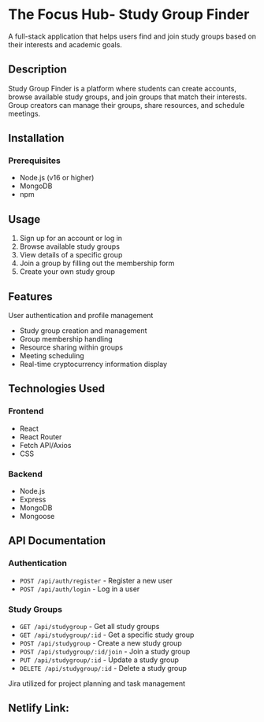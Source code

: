 # The Focus Hub- Study Group Finder

A full-stack application that helps users find and join study groups based on their interests and academic goals.

## Description

Study Group Finder is a platform where students can create accounts, browse available study groups, and join groups that match their interests. Group creators can manage their groups, share resources, and schedule meetings.

## Installation

### Prerequisites
- Node.js (v16 or higher)
- MongoDB
- npm 


## Usage

1. Sign up for an account or log in
2. Browse available study groups
3. View details of a specific group
4. Join a group by filling out the membership form
5. Create your own study group

## Features

 User authentication and profile management 
- Study group creation and management
- Group membership handling
- Resource sharing within groups
- Meeting scheduling
- Real-time cryptocurrency information display

## Technologies Used

### Frontend
- React
- React Router
- Fetch API/Axios
- CSS

### Backend
- Node.js
- Express
- MongoDB
- Mongoose


## API Documentation

### Authentication
- `POST /api/auth/register` - Register a new user
- `POST /api/auth/login` - Log in a user

### Study Groups
- `GET /api/studygroup` - Get all study groups
- `GET /api/studygroup/:id` - Get a specific study group
- `POST /api/studygroup` - Create a new study group
- `POST /api/studygroup/:id/join` - Join a study group
- `PUT /api/studygroup/:id` - Update a study group
- `DELETE /api/studygroup/:id` - Delete a study group

Jira utilized for project planning and task management


## Netlify Link: 


